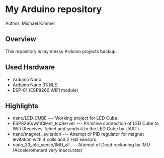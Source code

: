 # My Arduino repository
Author: Michael Kimmer

## Overview
This repository is my messy Arduino projects backup. 

## Used Hardware
- Arduino Nano
- Arduino Nano 33 BLE
- ESP-01 (ESP8266 WIFI module)

## Highlights
- nano/LED_CUBE --- Working project for LED Cube.
- ESP8266/wifiClient_tcpServer --- Primitive connection of LED Cube to Wifi (Receives Telnet and sends it to the LED Cube by UART)
- nano/magnet_levitation --- Attempt of PID regulator for magnet levitation with 4 coils and 2 Hall sensors.
- nano_33_ble_sense/IMU_all --- Attempt of Dead reckoning by IMU (Accelerometers very inaccurate)